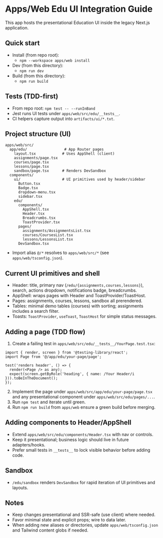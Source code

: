 ﻿# Apps/Web  Edu UI Integration Guide

This app hosts the presentational Education UI inside the legacy Next.js application.

## Quick start

- Install (from repo root):
  - `npm --workspace apps/web install`
- Dev (from this directory):
  - `npm run dev`
- Build (from this directory):
  - `npm run build`

## Tests (TDD-first)

- From repo root: `npm test -- --runInBand`
- Jest runs UI tests under `apps/web/src/edu/__tests__`.
- CI helpers capture output into `artifacts/ui/*.txt`.

## Project structure (UI)

```
apps/web/src/
  app/edu/                 # App Router pages
    layout.tsx            # Uses AppShell (client)
    assignments/page.tsx
    courses/page.tsx
    lessons/page.tsx
    sandbox/page.tsx      # Renders DevSandbox
  components/
    ui/                   # UI primitives used by header/sidebar
      Button.tsx
      Badge.tsx
      dropdown-menu.tsx
      sidebar.tsx
    edu/
      components/
        AppShell.tsx
        Header.tsx
        Breadcrumbs.tsx
        ToastProvider.tsx
      pages/
        assignments/AssignmentsList.tsx
        courses/CoursesList.tsx
        lessons/LessonsList.tsx
      DevSandbox.tsx
```

- Import alias `@/*` resolves to `apps/web/src/*` (see `apps/web/tsconfig.json`).

## Current UI primitives and shell

- Header: title, primary nav (`/edu/{assignments,courses,lessons}`), search, actions dropdown, notifications badge, breadcrumbs.
- AppShell: wraps pages with Header and ToastProvider/ToastHost.
- Pages: assignments, courses, lessons, sandbox  all prerendered.
- Tables: minimal demo tables (courses) with sorting; assignments includes a search filter.
- Toasts: `ToastProvider`, `useToast`, `ToastHost` for simple status messages.

## Adding a page (TDD flow)

1) Create a failing test in `apps/web/src/edu/__tests__/YourPage.test.tsx`:
```
import { render, screen } from '@testing-library/react';
import Page from '@/app/edu/your-page/page';

test('renders header', () => {
  render(<Page /> as any);
  expect(screen.getByRole('heading', { name: /Your Header/i })).toBeInTheDocument();
});
```
2) Implement the page under `apps/web/src/app/edu/your-page/page.tsx` and any presentational component under `apps/web/src/edu/pages/...`.
3) Run `npm test` and iterate until green.
4) Run `npm run build` from `apps/web`  ensure a green build before merging.

## Adding components to Header/AppShell

- Extend `apps/web/src/edu/components/Header.tsx` with nav or controls.
- Keep it presentational; business logic should live in future adapters/hooks.
- Prefer small tests in `__tests__` to lock visible behavior before adding code.

## Sandbox

- `/edu/sandbox` renders `DevSandbox` for rapid iteration of UI primitives and layouts.

## Notes

- Keep changes presentational and SSR-safe (use client) where needed.
- Favor minimal state and explicit props; wire to data later.
- When adding new aliases or directories, update `apps/web/tsconfig.json` and Tailwind content globs if needed.
